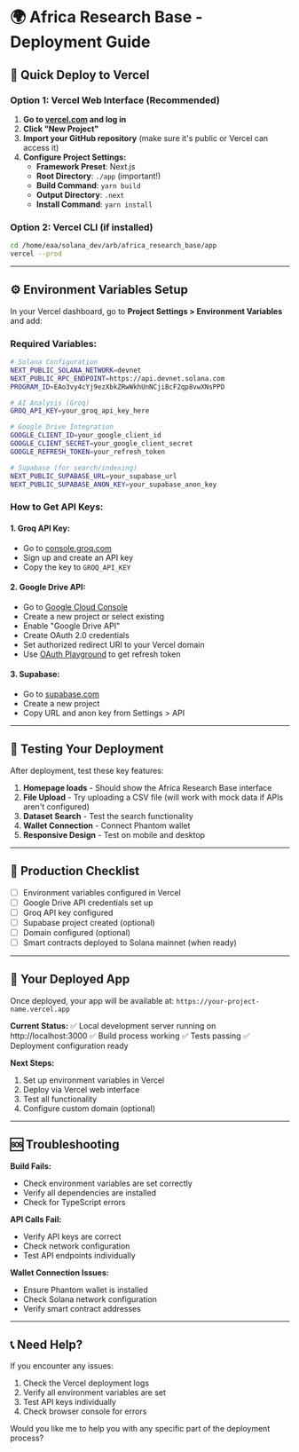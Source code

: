 # 🌍 Africa Research Base - Deployment Guide

## 🚀 Quick Deploy to Vercel

### Option 1: Vercel Web Interface (Recommended)

1. **Go to [vercel.com](https://vercel.com) and log in**
2. **Click "New Project"**
3. **Import your GitHub repository** (make sure it's public or Vercel can access it)
4. **Configure Project Settings:**
   - **Framework Preset**: Next.js
   - **Root Directory**: `./app` (important!)
   - **Build Command**: `yarn build`
   - **Output Directory**: `.next`
   - **Install Command**: `yarn install`

### Option 2: Vercel CLI (if installed)

```bash
cd /home/eaa/solana_dev/arb/africa_research_base/app
vercel --prod
```

---

## ⚙️ Environment Variables Setup

In your Vercel dashboard, go to **Project Settings > Environment Variables** and add:

### Required Variables:
```bash
# Solana Configuration
NEXT_PUBLIC_SOLANA_NETWORK=devnet
NEXT_PUBLIC_RPC_ENDPOINT=https://api.devnet.solana.com
PROGRAM_ID=EAo3vy4cYj9ezXbkZRwWkhUnNCjiBcF2qp8vwXNsPPD

# AI Analysis (Groq)
GROQ_API_KEY=your_groq_api_key_here

# Google Drive Integration
GOOGLE_CLIENT_ID=your_google_client_id
GOOGLE_CLIENT_SECRET=your_google_client_secret
GOOGLE_REFRESH_TOKEN=your_refresh_token

# Supabase (for search/indexing)
NEXT_PUBLIC_SUPABASE_URL=your_supabase_url
NEXT_PUBLIC_SUPABASE_ANON_KEY=your_supabase_anon_key
```

### How to Get API Keys:

#### 1. **Groq API Key:**
- Go to [console.groq.com](https://console.groq.com)
- Sign up and create an API key
- Copy the key to `GROQ_API_KEY`

#### 2. **Google Drive API:**
- Go to [Google Cloud Console](https://console.cloud.google.com)
- Create a new project or select existing
- Enable "Google Drive API"
- Create OAuth 2.0 credentials
- Set authorized redirect URI to your Vercel domain
- Use [OAuth Playground](https://developers.google.com/oauthplayground) to get refresh token

#### 3. **Supabase:**
- Go to [supabase.com](https://supabase.com)
- Create a new project
- Copy URL and anon key from Settings > API

---

## 🧪 Testing Your Deployment

After deployment, test these key features:

1. **Homepage loads** - Should show the Africa Research Base interface
2. **File Upload** - Try uploading a CSV file (will work with mock data if APIs aren't configured)
3. **Dataset Search** - Test the search functionality
4. **Wallet Connection** - Connect Phantom wallet
5. **Responsive Design** - Test on mobile and desktop

---

## 🔧 Production Checklist

- [ ] Environment variables configured in Vercel
- [ ] Google Drive API credentials set up
- [ ] Groq API key configured
- [ ] Supabase project created (optional)
- [ ] Domain configured (optional)
- [ ] Smart contracts deployed to Solana mainnet (when ready)

---

## 📱 Your Deployed App

Once deployed, your app will be available at:
`https://your-project-name.vercel.app`

**Current Status:**
✅ Local development server running on http://localhost:3000
✅ Build process working
✅ Tests passing
✅ Deployment configuration ready

**Next Steps:**
1. Set up environment variables in Vercel
2. Deploy via Vercel web interface
3. Test all functionality
4. Configure custom domain (optional)

---

## 🆘 Troubleshooting

**Build Fails:**
- Check environment variables are set correctly
- Verify all dependencies are installed
- Check for TypeScript errors

**API Calls Fail:**
- Verify API keys are correct
- Check network configuration
- Test API endpoints individually

**Wallet Connection Issues:**
- Ensure Phantom wallet is installed
- Check Solana network configuration
- Verify smart contract addresses

---

## 📞 Need Help?

If you encounter any issues:
1. Check the Vercel deployment logs
2. Verify all environment variables are set
3. Test API keys individually
4. Check browser console for errors

Would you like me to help you with any specific part of the deployment process?
